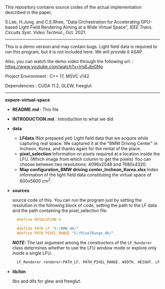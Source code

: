 This repository contains source codes of the actual implementation described in the paper,

S.Lee, H.Jung, and C.E.Rhee, "Data Orchestration for Accelerating GPU-based Light Field Rendering Aiming at a Wide Virtual Space", *IEEE Trans. Circuits Syst. Video Technol.*, Oct. 2021.

----

This is a demo version and may contain bugs. Light field data is required to run this program, but it is 
not included here. We will provide it ASAP.

Also, you can watch the demo video through the following url: : https://www.youtube.com/watch?v=lrIsEJbiGNg

Project Environment : C++ 17, MSVC v142.

Dependencies : CUDA 11.2, GLEW, freeglut

-----

**expore-virtual-space**

- **README.md** : This file

- **INTRODUCTION.md** : Introduction to what we did

- **data** 

  - **LFdata** (Not prepared yet)
    Light field data that we acquire while capturing real space. We captured it at the "BMW Driving Center" in Incheon, Korea, and thanks again for the rental of the place.
  - **pixel_selection**
    Information on pixels required at a location inside the LFU.  (Which image from which column to get the pixels) 
    You can choose between two resolutions: 4096x2048 and 7680x4320.
  - **Map configuration_BMW driving center_Incheon_Korea.xlsx** 
    Index information of the light field data constituting the virtual space of 600x5600 cm<sup>2</sup>. 

- **sources**
  
  source code of this. You can run the program just by setting the resolution in the following block of code, setting the path to the LF data and the path containing the pixel_selection file.
  
  ```c++
    #define RESOLUTION 4
    ...
    #define PATH_LF "S:/BMW_4K/"
    #define PATH_PIXEL_RANGE "S:/PixelRange_4K/"
  ```
  
  ***NOTE:*** The last argument among the constructors of the `LF_Renderer` class determines whether to use the LFU window mode or explore only inside a single LFU. 
  
  ```c++
    LF_Renderer renderer(PATH_LF, PATH_PIXEL_RANGE, WIDTH, HEIGHT, LF_length, num_LFs, dpp, stride, curPosX, curPosY, true);
  ```

- **lib/bin**

  libs and dlls for glew and freeglut.

